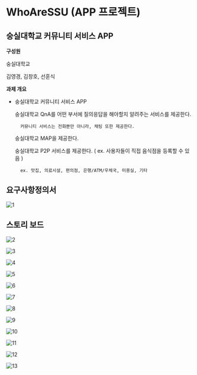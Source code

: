 # WhoAreSSU (APP 프로젝트)

## 숭실대학교 커뮤니티 서비스 APP

**구성원**

숭실대학교

김영경, 김창호, 선훈식

**과제 개요**

- 숭실대학교 커뮤니티 서비스 APP
    
    숭실대학교 QnA를 어떤 부서에 질의응답을 해야할지 알려주는 서비스를 제공한다.
    
        커뮤니티 서비스는 전화뿐만 아니라, 채팅 또한 제공한다.
    
    숭실대학교 MAP을 제공한다.
    
    숭실대학교 P2P 서비스를 제공한다. ( ex. 사용자들이 직접 음식점을 등록할 수 있음 )
        
        ex. 맛집, 의료시설, 편의점, 은행/ATM/우체국, 미용실, 기타

## 요구사항정의서

![1](https://user-images.githubusercontent.com/47939832/112271780-b5ff1480-8cbe-11eb-99e7-19ea1331da1b.png)

## 스토리 보드

![2](https://user-images.githubusercontent.com/47939832/112271782-b697ab00-8cbe-11eb-9253-43c743b67eb5.png)

![3](https://user-images.githubusercontent.com/47939832/112271787-b7304180-8cbe-11eb-9c58-8ad84f65f4f2.png)

![4](https://user-images.githubusercontent.com/47939832/112271791-b7c8d800-8cbe-11eb-8e69-e7f76832e0dc.png)

![5](https://user-images.githubusercontent.com/47939832/112271792-b7c8d800-8cbe-11eb-8bf1-17038922550f.png)

![6](https://user-images.githubusercontent.com/47939832/112271794-b7c8d800-8cbe-11eb-87ca-06ce1838a8d5.png)

![7](https://user-images.githubusercontent.com/47939832/112271795-b8616e80-8cbe-11eb-8930-70e66ae9bbe8.png)

![8](https://user-images.githubusercontent.com/47939832/112271796-b8fa0500-8cbe-11eb-90d9-a94df94e6e11.png)

![9](https://user-images.githubusercontent.com/47939832/112271797-b8fa0500-8cbe-11eb-86ec-7afb12a75897.png)

![10](https://user-images.githubusercontent.com/47939832/112271799-b8fa0500-8cbe-11eb-9832-14b5acda8063.png)

![11](https://user-images.githubusercontent.com/47939832/112271800-b9929b80-8cbe-11eb-9db5-e49874146f82.png)

![12](https://user-images.githubusercontent.com/47939832/112271803-ba2b3200-8cbe-11eb-832a-3d46d23e99de.png)

![13](https://user-images.githubusercontent.com/47939832/112271805-ba2b3200-8cbe-11eb-8392-52794d46720d.png)
